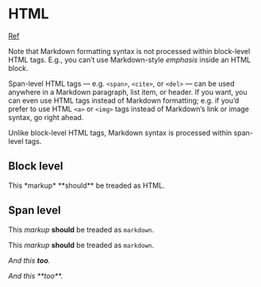 # HTML

[Ref](https://daringfireball.net/projects/markdown/syntax#html)

Note that Markdown formatting syntax is not processed within block-level HTML tags.
E.g., you can’t use Markdown-style *emphasis* inside an HTML block.

Span-level HTML tags — e.g. `<span>`, `<cite>`, or `<del>` — can be used anywhere in a Markdown paragraph,
list item, or header. If you want, you can even use HTML tags instead of Markdown formatting;
e.g. if you’d prefer to use HTML `<a>` or `<img>` tags instead of Markdown’s link or image syntax,
go right ahead.

Unlike block-level HTML tags, Markdown syntax is processed within span-level tags.

## Block level

<div>
This *markup* **should** be treaded as <codeph>HTML</codeph>.
</div>

## Span level

<span>This *markup* **should** be treaded as `markdown`.</span>

<span>
  
This *markup* **should** be treaded as `markdown`.

</span>

<i>And this **too**.</i>

<i>
And this **too**.
</i>


